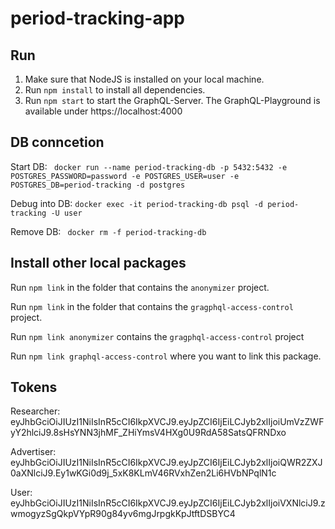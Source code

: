 # period-tracking-app

## Run
1. Make sure that NodeJS is installed on your local machine. 
2. Run `npm install` to install all dependencies.
3. Run `npm start` to start the GraphQL-Server. The GraphQL-Playground is available under https://localhost:4000 

## DB conncetion
Start DB: 
``` docker run --name period-tracking-db -p 5432:5432 -e POSTGRES_PASSWORD=password -e POSTGRES_USER=user -e POSTGRES_DB=period-tracking -d postgres```

Debug into DB: 
```docker exec -it period-tracking-db psql -d period-tracking -U user```

Remove DB:
``` docker rm -f period-tracking-db```

## Install other local packages
Run ```npm link``` in the folder that contains the ```anonymizer``` project. 

Run ```npm link``` in the folder that contains the ```gragphql-access-control``` project.

Run ```npm link anonymizer``` contains the ```gragphql-access-control``` project

Run ```npm link graphql-access-control``` where you want to link this package.

## Tokens
Researcher: eyJhbGciOiJIUzI1NiIsInR5cCI6IkpXVCJ9.eyJpZCI6IjEiLCJyb2xlIjoiUmVzZWFyY2hlciJ9.8sHsYNN3jhMF_ZHiYmsV4HXg0U9RdA58SatsQFRNDxo

Advertiser: eyJhbGciOiJIUzI1NiIsInR5cCI6IkpXVCJ9.eyJpZCI6IjEiLCJyb2xlIjoiQWR2ZXJ0aXNlciJ9.Ey1wKGi0d9j_5xK8KLmV46RVxhZen2Li6HVbNPqlN1c

User: eyJhbGciOiJIUzI1NiIsInR5cCI6IkpXVCJ9.eyJpZCI6IjEiLCJyb2xlIjoiVXNlciJ9.zwmogyzSgQkpVYpR90g84yv6mgJrpgkKpJtftDSBYC4